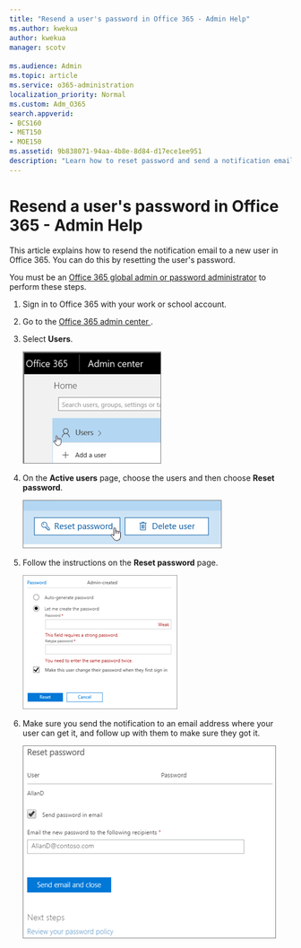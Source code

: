 ```yaml
---
title: "Resend a user's password in Office 365 - Admin Help"
ms.author: kwekua
author: kwekua
manager: scotv

ms.audience: Admin
ms.topic: article
ms.service: o365-administration
localization_priority: Normal
ms.custom: Adm_O365
search.appverid:
- BCS160
- MET150
- MOE150
ms.assetid: 9b838071-94aa-4b8e-8d84-d17ece1ee951
description: "Learn how to reset password and send a notification email to a new Office 365 user. "
---
```


# Resend a user's password in Office 365 - Admin Help

This article explains how to resend the notification email to a new user in Office 365. You can do this by resetting the user's password.
  
You must be an [Office 365 global admin or password administrator](about-admin-roles.md) to perform these steps. 
  
1. Sign in to Office 365 with your work or school account. 
    
2. Go to the [ Office 365 admin center ](../admin-overview/about-the-admin-center.md).
    
3. Select **Users**.
    
    ![Click on User.](../media/1596dc50-1d06-4b3a-83c3-2791d0856d6f.png)
  
4. On the **Active users** page, choose the users and then choose **Reset password**.
    
    ![The Reset password button.](../media/b2c7f0c6-3297-48a6-b77e-e6877222b9db.png)
  
5. Follow the instructions on the **Reset password** page. 
    
    ![Create a password.](../media/dc90e67d-65ec-49d1-a3af-8bc53b59b4fb.png)
  
6. Make sure you send the notification to an email address where your user can get it, and follow up with them to make sure they got it.
    
    ![Send reset password notification email to user](../media/cc5110af-f9e8-4777-a0fc-9db76e0ddf73.png)
  


